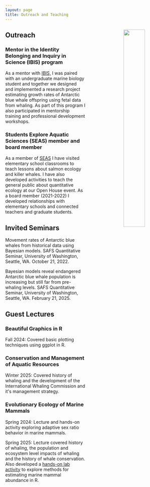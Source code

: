 ```yaml
---
layout: page
title: Outreach and Teaching
---
```


<figure align="right">

<img src="https://zoer27.github.io/assets/img/IBISsymposium.jpg" style="display: block; margin: 10px 20px 10px 20px" width="40%" align="right"/>

</figure>

## Outreach

### Mentor in the Identity Belonging and Inquiry in Science (IBIS) program

As a mentor with [IBIS,](https://environment.uw.edu/students/current-students/identity-belonging-and-inquiry-in-science-ibis-program/) I was paired with an undergraduate marine biology student and together we designed and implemented a research project estimating growth rates of Antarctic blue whale offspring using fetal data from whaling. As part of this program I also participated in mentorship training and professional development workshops.

### Students Explore Aquatic Sciences (SEAS) member and board member

As a member of [SEAS](https://fish.uw.edu/students/student-organizations/students-explore-aquatic-sciences-seas/) I have visited elementary school classrooms to teach lessons about salmon ecology and killer whales. I have also developed activities to teach the general public about quantitative ecology at our Open House event. As a board member (2021-2022) I developed relationships with elementary schools and connected teachers and graduate students.

## Invited Seminars

Movement rates of Antarctic blue whales from historical data using Bayesian models. SAFS Quantitative Seminar, University of Washington, Seattle, WA. October 21, 2022.

Bayesian models reveal endangered Antarctic blue whale population is increasing but still far from pre-whaling levels. SAFS Quantitative Seminar, University of Washington, Seattle, WA. February 21, 2025.

## Guest Lectures

### Beautiful Graphics in R

Fall 2024: Covered basic plotting techniques using ggplot in R.

### Conservation and Management of Aquatic Resources

Winter 2025: Covered history of whaling and the development of the International Whaling Commission and it's management strategy.

### Evolutionary Ecology of Marine Mammals

Spring 2024: Lecture and hands-on activity exploring adaptive sex ratio behavior in marine mammals.

Spring 2025: Lecture covered history of whaling, the population and ecosystem level impacts of whaling and the history of whale conservation. Also developed a [hands-on lab activity](https://zoer27.github.io/FISH-497-Marine-Mammal-Abundance/) to explore methods for estimating marine mammal abundance in R.
